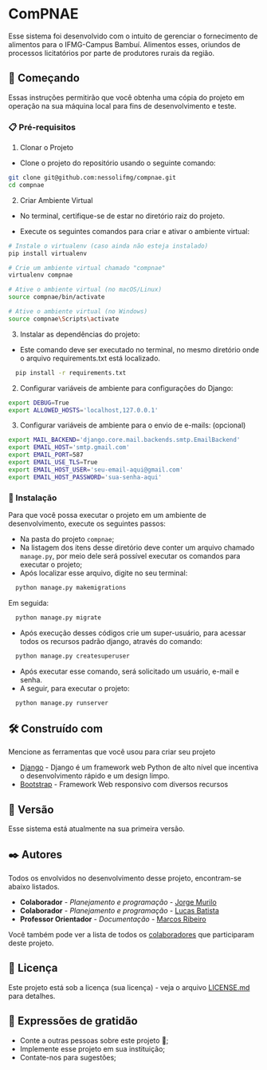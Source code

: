 # ComPNAE

Esse sistema foi desenvolvido com o intuito de gerenciar o fornecimento de alimentos para o IFMG-Campus Bambuí. Alimentos esses, oriundos de processos licitatórios por parte de produtores rurais da região. 

## 🚀 Começando

Essas instruções permitirão que você obtenha uma cópia do projeto em operação na sua máquina local para fins de desenvolvimento e teste.


### 📋 Pré-requisitos

 1. Clonar o Projeto

- Clone o projeto do repositório usando o seguinte comando:

```bash
git clone git@github.com:nessolifmg/compnae.git
cd compnae
```

2. Criar Ambiente Virtual

- No terminal, certifique-se de estar no diretório raiz do projeto.

- Execute os seguintes comandos para criar e ativar o ambiente virtual:
```bash
# Instale o virtualenv (caso ainda não esteja instalado)
pip install virtualenv

# Crie um ambiente virtual chamado "compnae"
virtualenv compnae

# Ative o ambiente virtual (no macOS/Linux)
source compnae/bin/activate

# Ative o ambiente virtual (no Windows)
source compnae\Scripts\activate
```

3. Instalar as dependências do projeto: 
- Este comando deve ser executado no terminal, no mesmo diretório onde o arquivo requirements.txt está localizado.
```bash
  pip install -r requirements.txt
```

2. Configurar variáveis de ambiente para configurações do Django:
```bash
export DEBUG=True
export ALLOWED_HOSTS='localhost,127.0.0.1'
``` 

3. Configurar variáveis de ambiente para o envio de e-mails: (opcional)
```bash
export MAIL_BACKEND='django.core.mail.backends.smtp.EmailBackend'
export EMAIL_HOST='smtp.gmail.com'
export EMAIL_PORT=587
export EMAIL_USE_TLS=True
export EMAIL_HOST_USER='seu-email-aqui@gmail.com'
export EMAIL_HOST_PASSWORD='sua-senha-aqui'
```

### 🔧 Instalação

Para que você possa executar o projeto em um ambiente de desenvolvimento, execute os seguintes passos:
- Na pasta do projeto ```compnae```;
- Na listagem dos itens desse diretório deve conter um arquivo chamado ```manage.py```, por meio dele será possível executar os comandos para executar o projeto;
- Após localizar esse arquivo, digite no seu terminal:
```bash
  python manage.py makemigrations
```
Em seguida: 
```bash
  python manage.py migrate
```
- Após execução desses códigos crie um super-usuário, para acessar todos os recursos padrão django, através do comando:
```bash
  python manage.py createsuperuser
```
- Após executar esse comando, será solicitado um usuário, e-mail e senha. 
- A seguir, para executar o projeto:
```bash
  python manage.py runserver
```

## 🛠️ Construído com

Mencione as ferramentas que você usou para criar seu projeto

* [Django](https://docs.djangoproject.com/en/4.2/) - Django é um framework web Python de alto nível que incentiva o desenvolvimento rápido e um design limpo.
* [Bootstrap](https://getbootstrap.com/docs/5.3/getting-started/introduction/) - Framework Web responsivo com diversos recursos


## 📌 Versão

Esse sistema está atualmente na sua primeira versão. 

## ✒️ Autores

Todos os envolvidos no desenvolvimento desse projeto, encontram-se abaixo listados. 

* **Colaborador** - *Planejamento e programação* - [Jorge Murilo](https://github.com/Jorge-Comp)
* **Colaborador** - *Planejamento e programação* - [Lucas Batista](https://github.com/luks-santos)
* **Professor Orientador** - *Documentação* - [Marcos Ribeiro](https://github.com/ribeiromarcos)

Você também pode ver a lista de todos os [colaboradores](https://github.com/usuario/projeto/colaboradores) que participaram deste projeto.

## 📄 Licença

Este projeto está sob a licença (sua licença) - veja o arquivo [LICENSE.md](https://github.com/usuario/projeto/licenca) para detalhes.

## 🎁 Expressões de gratidão

* Conte a outras pessoas sobre este projeto 📢;
* Implemente esse projeto em sua instituição;
* Contate-nos para sugestões;

